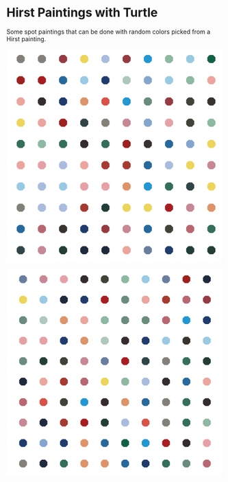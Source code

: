 # Hirst Paintings with Turtle

Some spot paintings that can be done with random colors picked from a Hirst painting.

![](images/hirst1.png)

![](images/hirst2.png)
